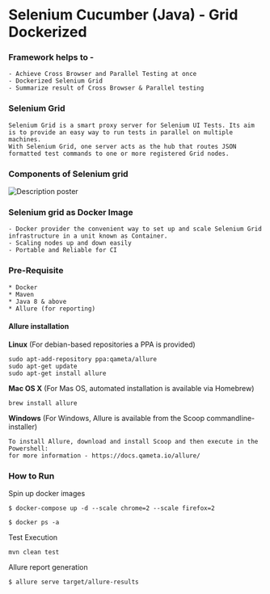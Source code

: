# Selenium Cucumber (Java) - Grid Dockerized

### Framework helps to -
    - Achieve Cross Browser and Parallel Testing at once
    - Dockerized Selenium Grid
    - Summarize result of Cross Browser & Parallel testing

### Selenium Grid

    Selenium Grid is a smart proxy server for Selenium UI Tests. Its aim is to provide an easy way to run tests in parallel on multiple machines.
    With Selenium Grid, one server acts as the hub that routes JSON formatted test commands to one or more registered Grid nodes.

### Components of Selenium grid

![Description poster](/dockerised-selenium/src/test/resources/download.png)

### Selenium grid as Docker Image
    - Docker provider the convenient way to set up and scale Selenium Grid infrastructure in a unit known as Container. 
    - Scaling nodes up and down easily
    - Portable and Reliable for CI

### Pre-Requisite
    * Docker
    * Maven
    * Java 8 & above
    * Allure (for reporting)

#### Allure installation

**Linux** (For debian-based repositories a PPA is provided)

    sudo apt-add-repository ppa:qameta/allure
    sudo apt-get update
    sudo apt-get install allure


**Mac OS X** (For Mas OS, automated installation is available via Homebrew)

    brew install allure

**Windows** (For Windows, Allure is available from the Scoop commandline-installer)

    To install Allure, download and install Scoop and then execute in the Powershell:
    for more information - https://docs.qameta.io/allure/

### How to Run

Spin up docker images

    $ docker-compose up -d --scale chrome=2 --scale firefox=2
    
    $ docker ps -a

Test Execution

    mvn clean test

Allure report generation

    $ allure serve target/allure-results


